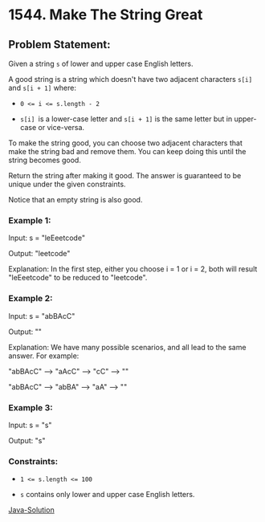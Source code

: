 # 1544. Make The String Great

## Problem Statement:

Given a string `s` of lower and upper case English letters.

A good string is a string which doesn't have two adjacent characters `s[i]` and `s[i + 1]` where:

* `0 <= i <= s.length - 2`

* `s[i] `is a lower-case letter and `s[i + 1]` is the same letter but in upper-case or vice-versa.

To make the string good, you can choose two adjacent characters that make the string bad and remove them. You can keep doing this until the string becomes good.

Return the string after making it good. The answer is guaranteed to be unique under the given constraints.

Notice that an empty string is also good.

### Example 1:

Input: s = "leEeetcode"

Output: "leetcode"

Explanation: In the first step, either you choose i = 1 or i = 2, both will result "leEeetcode" to be reduced to "leetcode".

### Example 2:

Input: s = "abBAcC"

Output: ""

Explanation: We have many possible scenarios, and all lead to the same answer. For example:

"abBAcC" --> "aAcC" --> "cC" --> ""

"abBAcC" --> "abBA" --> "aA" --> ""

### Example 3:

Input: s = "s"

Output: "s"

### Constraints:

* `1 <= s.length <= 100`

* `s` contains only lower and upper case English letters.

[Java-Solution](./solution.java)